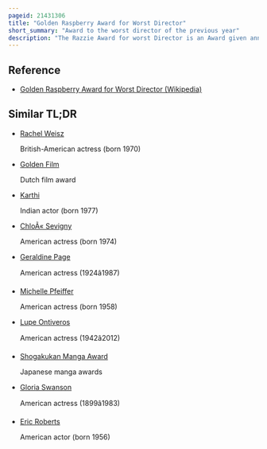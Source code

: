 ```yaml
---
pageid: 21431306
title: "Golden Raspberry Award for Worst Director"
short_summary: "Award to the worst director of the previous year"
description: "The Razzie Award for worst Director is an Award given annually at the golden Raspberry Awards to the worst Director of the previous Year. The Following is a List of Nominees and Recipients of this Award together with the Film for which they were nominated."
---
```


## Reference

- [Golden Raspberry Award for Worst Director (Wikipedia)](https://en.wikipedia.org/?curid=21431306)

## Similar TL;DR

- [Rachel Weisz](/tldr/en/rachel-weisz)

  British-American actress (born 1970)

- [Golden Film](/tldr/en/golden-film)

  Dutch film award

- [Karthi](/tldr/en/karthi)

  Indian actor (born 1977)

- [ChloÃ« Sevigny](/tldr/en/chloe-sevigny)

  American actress (born 1974)

- [Geraldine Page](/tldr/en/geraldine-page)

  American actress (1924â1987)

- [Michelle Pfeiffer](/tldr/en/michelle-pfeiffer)

  American actress (born 1958)

- [Lupe Ontiveros](/tldr/en/lupe-ontiveros)

  American actress (1942â2012)

- [Shogakukan Manga Award](/tldr/en/shogakukan-manga-award)

  Japanese manga awards

- [Gloria Swanson](/tldr/en/gloria-swanson)

  American actress (1899â1983)

- [Eric Roberts](/tldr/en/eric-roberts)

  American actor (born 1956)
